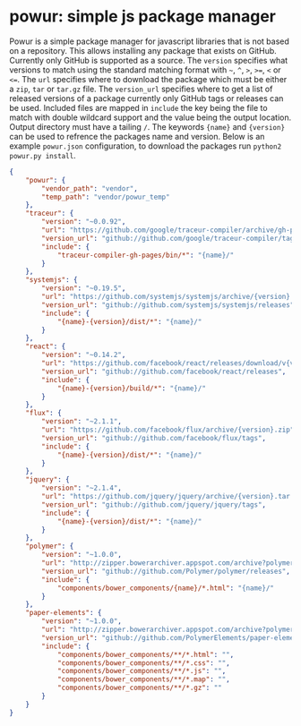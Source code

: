 # powur: simple js package manager

Powur is a simple package manager for javascript libraries that is not based
on a repository. This allows installing any package that exists on GitHub.
Currently only GitHub is supported as a source. The `version` specifies what
versions to match using the standard matching format with `~`, `^`, `>`, `>=`,
`<` or `<=`. The `url` specifies where to download the package which must be
either a `zip`, `tar` or `tar.gz` file. The `version_url` specifies where to
get a list of released versions of a package currently only GitHub tags or
releases can be used. Included files are mapped in `include` the key being the
file to match with double wildcard support and the value being the output
location. Output directory must have a tailing `/`. The keywords `{name}` and
`{version}` can be used to refrence the packages name and version. Below is an
example `powur.json` configuration, to download the packages run
`python2 powur.py install`.

```json
{
    "powur": {
        "vendor_path": "vendor",
        "temp_path": "vendor/powur_temp"
    },
    "traceur": {
        "version": "~0.0.92",
        "url": "https://github.com/google/traceur-compiler/archive/gh-pages.zip",
        "version_url": "github://github.com/google/traceur-compiler/tags",
        "include": {
            "traceur-compiler-gh-pages/bin/*": "{name}/"
        }
    },
    "systemjs": {
        "version": "~0.19.5",
        "url": "https://github.com/systemjs/systemjs/archive/{version}.zip",
        "version_url": "github://github.com/systemjs/systemjs/releases",
        "include": {
            "{name}-{version}/dist/*": "{name}/"
        }
    },
    "react": {
        "version": "~0.14.2",
        "url": "https://github.com/facebook/react/releases/download/v{version}/react-{version}.zip",
        "version_url": "github://github.com/facebook/react/releases",
        "include": {
            "{name}-{version}/build/*": "{name}/"
        }
    },
    "flux": {
        "version": "~2.1.1",
        "url": "https://github.com/facebook/flux/archive/{version}.zip",
        "version_url": "github://github.com/facebook/flux/tags",
        "include": {
            "{name}-{version}/dist/*": "{name}/"
        }
    },
    "jquery": {
        "version": "~2.1.4",
        "url": "https://github.com/jquery/jquery/archive/{version}.tar.gz",
        "version_url": "github://github.com/jquery/jquery/tags",
        "include": {
            "{name}-{version}/dist/*": "{name}/"
        }
    },
    "polymer": {
        "version": "~1.0.0",
        "url": "http://zipper.bowerarchiver.appspot.com/archive?polymer=Polymer/polymer#{version}",
        "version_url": "github://github.com/Polymer/polymer/releases",
        "include": {
            "components/bower_components/{name}/*.html": "{name}/"
        }
    },
    "paper-elements": {
        "version": "~1.0.0",
        "url": "http://zipper.bowerarchiver.appspot.com/archive?polymer=PolymerElements/paper-elements#{version}",
        "version_url": "github://github.com/PolymerElements/paper-elements/releases",
        "include": {
            "components/bower_components/**/*.html": "",
            "components/bower_components/**/*.css": "",
            "components/bower_components/**/*.js": "",
            "components/bower_components/**/*.map": "",
            "components/bower_components/**/*.gz": ""
        }
    }
}
```
